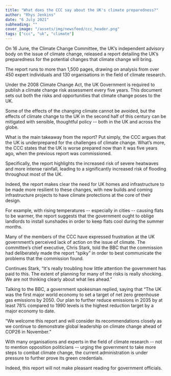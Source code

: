 ```yaml
---
title: "What does the CCC say about the UK's climate preparedness?"
author: "Rhys Jenkins"
date: "6 July 2021"
subheading: ""
cover_image: "/assets/img/newsfeed/ccc_header.png"
tags: ["ccc", "uk", "climate"]
---
```

On 16 June, the Climate Change Committee, the UK’s independent advisory body on the issue of climate change, released a report detailing the UK’s preparedness for the potential changes that climate change will bring.

The report runs to more than 1,500 pages, drawing on analysis from over 450 expert individuals and 130 organisations in the field of climate research.

Under the 2008 Climate Change Act, the UK Government is required to publish a climate change risk assessment every five years. This document sets out both the risks and opportunities that climate change poses to the UK.

Some of the effects of the changing climate cannot be avoided, but the effects of climate change to the UK in the second half of this century can be mitigated with sensible, thoughtful policy -- both in the UK and across the globe.

What is the main takeaway from the report? Put simply, the CCC argues that the UK is underprepared for the challenges of climate change. What’s more, the CCC states that the UK is worse prepared now than it was five years ago, when the previous report was commissioned.

Specifically, the report highlights the increased risk of severe heatwaves and more intense rainfall, leading to a significantly increased risk of flooding throughout most of the UK.

Indeed, the report makes clear the need for UK homes and infrastructure to be made more resilient to these changes, with new builds and coming infrastructure projects to have climate protections at the core of their design.

For example, with rising temperatures -- especially in cities -- causing flats to be warmer, the report suggests that the government ought to oblige landlords to install sunshades in order to keep flats cool during the summer months.

Many of the members of the CCC have expressed frustration at the UK government’s perceived lack of action on the issue of climate. The committee’s chief executive, Chris Stark, told the BBC that the commission had deliberately made the report “spiky” in order to best communicate the problems that the commission found.

Continues Stark, “It's really troubling how little attention the government has paid to this. The extent of planning for many of the risks is really shocking. We are not thinking clearly about what lies ahead.”

Talking to the BBC, a government spokesman replied, saying that “The UK was the first major world economy to set a target of net zero greenhouse gas emissions by 2050. Our plan to further reduce emissions in 2035 by at least 78% compared to 1990 levels is the highest reduction target by a major economy to date.

“We welcome this report and will consider its recommendations closely as we continue to demonstrate global leadership on climate change ahead of COP26 in November.”

With many organisations and experts in the field of climate research -- not to mention opposition politicians -- urging the government to take more steps to combat climate change, the current administration is under pressure to further prove its green credentials.

Indeed, this report will not make pleasant reading for government officials.
